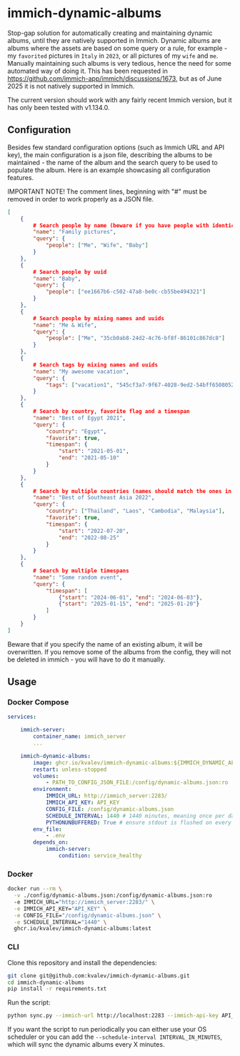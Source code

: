 # immich-dynamic-albums

Stop-gap solution for automatically creating and maintaining dynamic albums, until they are natively supported in Immich.
Dynamic albums are albums where the assets are based on some query or a rule, for example - my `favorited` pictures in `Italy` in `2023`, or all pictures of my `wife` and `me`.
Manually maintaining such albums is very tedious, hence the need for some automated way of doing it.
This has been requested in https://github.com/immich-app/immich/discussions/1673, but as of June 2025 it is not natively supported in Immich.

The current version should work with any fairly recent Immich version, but it has only been tested with v1.134.0.

## Configuration

Besides few standard configuration options (such as Immich URL and API key), the main configuration is a json file, describing the albums to be maintained - the name of the album and the search query to be used to populate the album. Here is an example showcasing all configuration features.

IMPORTANT NOTE! The comment lines, beginning with "#" must be removed in order to work properly as a JSON file.

```json
[
    {
        # Search people by name (beware if you have people with identical names)
        "name": "Family pictures",
        "query": {
            "people": ["Me", "Wife", "Baby"]
        }
    },
    {
        # Search people by uuid
        "name": "Baby",
        "query": {
            "people": ["ee1667b6-c502-47a8-be0c-cb55be494321"]
        }
    },
    {
        # Search people by mixing names and uuids
        "name": "Me & Wife",
        "query": {
            "people": ["Me", "35cb0ab8-24d2-4c76-bf8f-86101c867dc8"]
        }
    },
    {
        # Search tags by mixing names and uuids
        "name": "My awesome vacation",
        "query": {
            "tags": ["vacation1", "545cf3a7-9f67-4028-9ed2-54bff6508052"]
        }
    },
    {
        # Search by country, favorite flag and a timespan
        "name": "Best of Egypt 2021",
        "query": {
            "country": "Egypt",
            "favorite": true,
            "timespan": {
                "start": "2021-05-01",
                "end": "2021-05-10"
            }
        }
    },
    {
        # Search by multiple countries (names should match the ones in Immich)
        "name": "Best of Southeast Asia 2022",
        "query": {
            "country": ["Thailand", "Laos", "Cambodia", "Malaysia"],
            "favorite": true,
            "timespan": {
                "start": "2022-07-20",
                "end": "2022-08-25"
            }
        }
    },
    {
        # Search by multiple timespans
        "name": "Some random event",
        "query": {
            "timespan": [
                {"start": "2024-06-01", "end": "2024-06-03"},
                {"start": "2025-01-15", "end": "2025-01-20"}
            ]
        }
    }
]
```

Beware that if you specify the name of an existing album, it will be overwritten. If you remove some of the albums from the config, they will not be deleted in immich - you will have to do it manually.


## Usage

### Docker Compose

```yaml
services:

    immich-server:
        container_name: immich_server
        ...

    immich-dynamic-albums:
        image: ghcr.io/kvalev/immich-dynamic-albums:${IMMICH_DYNAMIC_ALBUMS_VERSION:-latest}
        restart: unless-stopped
        volumes:
            - PATH_TO_CONFIG_JSON_FILE:/config/dynamic-albums.json:ro
        environment:
            IMMICH_URL: http://immich_server:2283/
            IMMICH_API_KEY: API_KEY
            CONFIG_FILE: /config/dynamic-albums.json
            SCHEDULE_INTERVAL: 1440 # 1440 minutes, meaning once per day
            PYTHONUNBUFFERED: True # ensure stdout is flushed on every print
        env_file:
            - .env
        depends_on:
            immich-server:
                condition: service_healthy
```

### Docker

```sh
docker run --rm \
  -v ./config/dynamic-albums.json:/config/dynamic-albums.json:ro
  -e IMMICH_URL="http://immich_server:2283/" \
  -e IMMICH_API_KEY="API_KEY" \
  -e CONFIG_FILE="/config/dynamic-albums.json" \
  -e SCHEDULE_INTERVAL="1440" \
  ghcr.io/kvalev/immich-dynamic-albums:latest
```


### CLI

Clone this repository and install the dependencies:

```sh
git clone git@github.com:kvalev/immich-dynamic-albums.git
cd immich-dynamic-albums
pip install -r requirements.txt
```

Run the script:

```sh
python sync.py --immich-url http://localhost:2283 --immich-api-key API_KEY --config-file ../config/dynamic-albums/demo-config.json
```

If you want the script to run periodically you can either use your OS scheduler or you can add the `--schedule-interval INTERVAL_IN_MINUTES`, which will sync the dynamic albums every X minutes.
